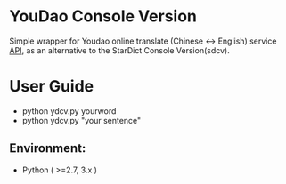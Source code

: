 # YouDao Console Version
Simple wrapper for Youdao online translate (Chinese <-> English) service [API](http://fanyi.youdao.com/openapi?path=data-mode), as an alternative to the StarDict Console Version(sdcv).

# User Guide
 * python ydcv.py yourword
 * python ydcv.py "your sentence"

## Environment:
 * Python ( >=2.7, 3.x )
